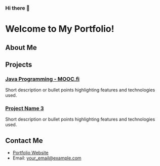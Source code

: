 ### Hi there 👋
# Welcome to My Portfolio!

## About Me


## Projects

### [Java Programming - MOOC.fi](https://github.com/Shahtaa/hbc-java23S)
Short description or bullet points highlighting features and technologies used.

### [Project Name 3](link_to_project2)
Short description or bullet points highlighting features and technologies used.

## Contact Me


- [Portfolio Website](https://shahtaa.github.io)
- Email: your_email@example.com

<!--
**Shahtaa/shahtaa** is a ✨ _special_ ✨ repository because its `README.md` (this file) appears on your GitHub profile.

Here are some ideas to get you started:

- 🔭 I’m currently working on ...
- 🌱 I’m currently learning ...
- 👯 I’m looking to collaborate on ...
- 🤔 I’m looking for help with ...
- 💬 Ask me about ...
- 📫 How to reach me: ...
- 😄 Pronouns: ...
- ⚡ Fun fact: ...
-->
